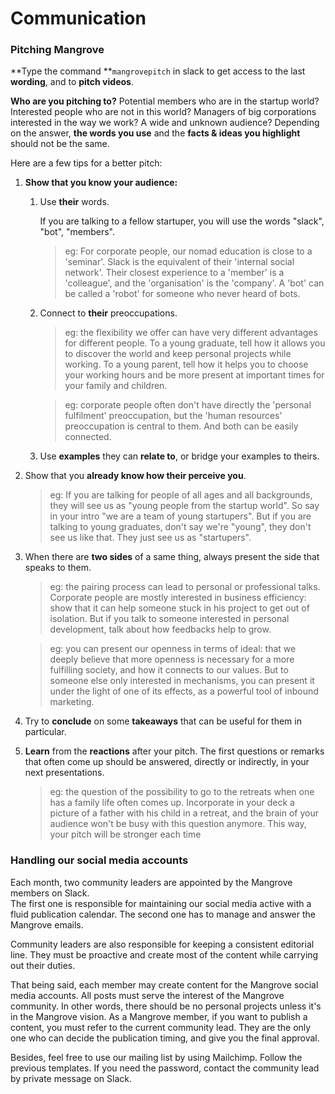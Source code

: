 # Communication

### Pitching Mangrove

**Type the command **`mangrovepitch` in slack to get access to the last **wording**, and to **pitch videos**.

**Who are you pitching to?** Potential members who are in the startup world? Interested people who are not in this world? Managers of big corporations interested in the way we work? A wide and unknown audience? Depending on the answer, **the words you use** and the **facts & ideas you highlight** should not be the same.

Here are a few tips for a better pitch:

1. **Show that you know your audience:**

   1. Use **their** words.

      If you are talking to a fellow startuper, you will use the words "slack", "bot", "members".

      > eg: For corporate people, our nomad education is close to a 'seminar'. Slack is the equivalent of their 'internal social network'. Their closest experience to a 'member' is a 'colleague', and the 'organisation' is the 'company'. A 'bot' can be called a 'robot' for someone who never heard of bots.

   2. Connect to **their** preoccupations.
   
      > eg: the flexibility we offer can have very different advantages for different people. To a young graduate, tell how it allows you to discover the world and keep personal projects while working. To a young parent, tell how it helps you to choose your working hours and be more present at important times for your family and children.

      > eg: corporate people often don't have directly the 'personal fulfilment' preoccupation, but the 'human resources' preoccupation is central to them. And both can be easily connected.   
      
   3. Use **examples** they can **relate to**, or bridge your examples to theirs.

2. Show that you **already know how their perceive you**.

   > eg: If you are talking for people of all ages and all backgrounds, they will see us as "young people from the startup world". So say in your intro "we are a team of young startupers". But if you are talking to young graduates, don't say we're "young", they don't see us like that. They just see us as "startupers".

3. When there are **two sides** of a same thing, always present the side that speaks to them.

   > eg: the pairing process can lead to personal or professional talks. Corporate people are mostly interested in business efficiency: show that it can help someone stuck in his project to get out of isolation. But if you talk to someone interested in personal development, talk about how feedbacks help to grow.
   
   > eg: you can present our openness in terms of ideal: that we deeply believe that more openness is necessary for a more fulfilling society, and how it connects to our values. But to someone else only interested in mechanisms, you can present it under the light of one of its effects, as a powerful tool of inbound marketing.
      
1. Try to **conclude** on some **takeaways** that can be useful for them in particular.   

1. **Learn** from the **reactions** after your pitch. The first questions or remarks that often come up should be answered, directly or indirectly, in your next presentations.

   > eg: the question of the possibility to go to the retreats when one has a family life often comes up. Incorporate in your deck a picture of a father with his child in a retreat, and the brain of your audience won't be busy with this question anymore. This way, your pitch will be stronger each time

### Handling our social media accounts

Each month, two community leaders are appointed by the Mangrove members on Slack.  
The first one is responsible for maintaining our social media active with a fluid publication calendar. The second one has to manage and answer the Mangrove emails.

Community leaders are also responsible for keeping a consistent editorial line. They must be proactive and create most of the content while carrying out their duties.

That being said, each member may create content for the Mangrove social media accounts. All posts must serve the interest of the Mangrove community. In other words, there should be no personal projects unless it's in the Mangrove vision. As a Mangrove member, if you want to publish a content, you must refer to the current community lead. They are the only one who can decide the publication timing, and give you the final approval.

Besides, feel free to use our mailing list by using Mailchimp. Follow the previous templates. If you need the password, contact the community lead by private message on Slack.

